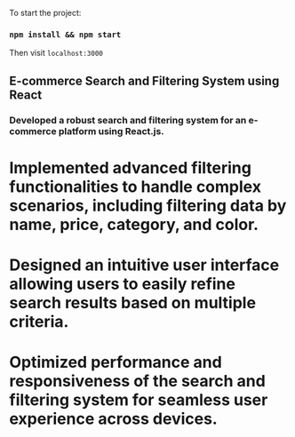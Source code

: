 
To start the project:

### `npm install && npm start`

Then visit `localhost:3000`

## E-commerce Search and Filtering System using React

### Developed a robust search and filtering system for an e-commerce platform using React.js.
# Implemented advanced filtering functionalities to handle complex scenarios, including filtering data by name, price, category, and color.
# Designed an intuitive user interface allowing users to easily refine search results based on multiple criteria.
# Optimized performance and responsiveness of the search and filtering system for seamless user experience across devices.
